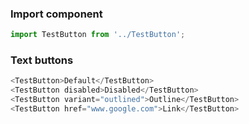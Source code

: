 ### Import component

```jsx static
import TestButton from '../TestButton';
```

### Text buttons

```js
<TestButton>Default</TestButton>
<TestButton disabled>Disabled</TestButton>
<TestButton variant="outlined">Outline</TestButton>
<TestButton href="www.google.com">Link</TestButton>
```
